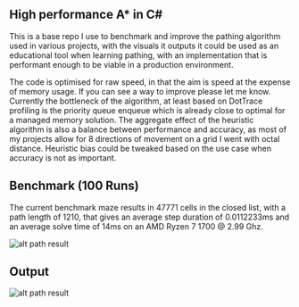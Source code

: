 ## High performance A* in C#

This is a base repo I use to benchmark and improve the pathing algorithm used in various projects, with the visuals it outputs it could be used as an educational tool when 
learning pathing, with an implementation that is performant enough to be viable in a production environment. 

The code is optimised for raw speed, in that the aim is speed at the expense of memory usage. If you can see a way to improve please let me know. Currently the bottleneck of the algorithm, at least based on DotTrace profiling is the priority queue enqueue which is already close to optimal for a managed memory solution. The aggregate effect of the heuristic algorithm is also a balance between performance and accuracy, as most of my projects allow for 8 directions of movement on a grid I went with octal distance. Heuristic bias could be tweaked based on the use case when accuracy is not as important.

## Benchmark (100 Runs)

The current benchmark maze results in 47771 cells in the closed list, with a path length of 1210, that gives an average step duration of 0.0112233ms and an average solve time of 14ms on an AMD Ryzen 7 1700 @ 2.99 Ghz.

![alt path result](https://i.imgur.com/Fi2cMCR.jpg)

## Output
![alt path result](https://i.imgur.com/ZFOgRyf.png)
